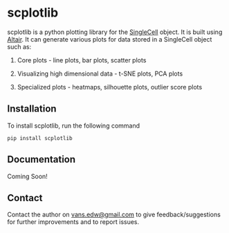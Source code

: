 # scplotlib

scplotlib is a python plotting library for the [SingleCell](https://edwinv87.github.io/singlecelldata/) object. It is built using [Altair](https://altair-viz.github.io/). It can generate various plots for data stored in a SingleCell object such as:

1. Core plots - line plots, bar plots, scatter plots

2. Visualizing high dimensional data - t-SNE plots, PCA plots

3. Specialized plots - heatmaps, silhouette plots, outlier score plots

## Installation

To install scplotlib, run the following command

`pip install scplotlib`

## Documentation

Coming Soon!

## Contact

Contact the author on vans.edw@gmail.com to give feedback/suggestions for further improvements and to report issues.
